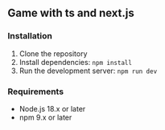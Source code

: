 ## Game with ts and next.js

### Installation
1. Clone the repository
2. Install dependencies:
```npm install```
3. Run the development server:
```npm run dev```

### Requirements
- Node.js 18.x or later
- npm 9.x or later